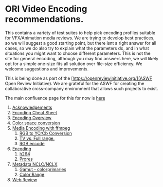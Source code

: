 # ORI Video Encoding recommendations.

This contains a variety of test suites to help pick encoding profiles suitable for VFX/Animation media reviews.
We are trying to develop best practices, so we will suggest a good starting point, but there isnt a right answer for all cases, so we do also try to explain what the parameters do, and in what situations you might want to choose different parameters.
This is not the site for general encoding, although you may find answers here, we will likely opt for a simple one-size fits all solution over file-size efficiency.
We welcome suggestions and improvements.

This is being done as part of the [https://openreviewinitiative.org/](ASWF Open Review Initiative). We are grateful for the ASWF for creating the collaborative cross-company environment that allows such projects to exist.

The main confluence page for this for now is [here](https://wiki.aswf.io/pages/viewpage.action?pageId=16031068)

1. [Acknowledgements](#Acknowledgements)
2. [Encoding Cheat Sheet](docs/Index.md)
3. [Encoding Overview](docs/Encoding.md#Encoding-Overview)
4. [Color space conversion](docs/ColorPreservation.md#Color-space-conversion)
5. [Media Encoding with ffmpeg](docs/ColorPreservation.md#encodestart)
	1. [RGB to YCrCb Conversion](docs/ColorPreservation.md#yuv)
	2. [TV vs. Full range.](#tvfull)
	3. [RGB encode](#rgbencode)
6. [Encoding](#encode)
	1. [h264](#h264)
	2. [Prores](#prores)
7. [Metadata NCLC/NCLX](#nclc)
	1. [Gamut - colorprimaries](#gamut)
	2. [Color Range](#range)
8. [Web Review](#webreview)
